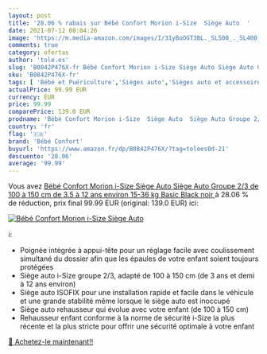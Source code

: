 ```yaml
---
layout: post
title: '28.06 % rabais sur Bébé Confort Morion i-Size  Siège Auto  '
date: 2021-07-12 08:04:26
image: 'https://m.media-amazon.com/images/I/31yBoOGT3BL._SL500_._SL400_.jpg'
comments: true
category: ofertas
author: 'tole.es'
slug: 'B0842P476X-fr Bébé Confort Morion i-Size Siège Auto Siège Auto Groupe...'
sku: 'B0842P476X-fr'
tags: [ 'Bébé et Puériculture','Sièges auto','Sièges auto et accessoires','bébé confort', ]
actualPrice: 99.99 EUR
currency: EUR
price: 99.99
comparePrice: 139.0 EUR
prodname: 'Bébé Confort Morion i-Size  Siège Auto  Siège Auto Groupe 2/3  de 100 à 150 cm  de 3.5 à 12 ans environ  15-36 kg  Basic Black  noir '
country: 'fr'
flag: '🇫🇷'
brand: 'Bébé Confort'
buyurl: 'https://www.amazon.fr/dp/B0842P476X/?tag=tolees0d-21'
descuento: '28.06'
average: '99.99'
---
```


Vous avez [Bébé Confort Morion i-Size  Siège Auto  Siège Auto Groupe 2/3  de 100 à 150 cm  de 3.5 à 12 ans environ  15-36 kg  Basic Black  noir ](https://www.amazon.fr/dp/B0842P476X/?tag=tolees0d-21)  à  28.06 % de réduction, prix final  99.99 EUR (original: 139.0 EUR) ici:

[![Bébé Confort Morion i-Size  Siège Auto  ](https://m.media-amazon.com/images/I/31yBoOGT3BL._SL500_._SL400_.jpg)](https://www.amazon.fr/dp/B0842P476X/?tag=tolees0d-21)

ℹ️:

- Poignée intégrée à appui-tête pour un réglage facile avec coulissement simultané du dossier afin que les épaules de votre enfant soient toujours protégées
- Siège auto i-Size groupe 2/3, adapté de 100 à 150 cm (de 3 ans et demi à 12 ans environ)
- Siège auto ISOFIX pour une installation rapide et facile dans le véhicule et une grande stabilité même lorsque le siège auto est inoccupé
- Siège auto rehausseur qui évolue avec votre enfant (de 100 à 150 cm)
- Rehausseur enfant conforme à la norme de sécurité i-Size la plus récente et la plus stricte pour offrir une sécurité optimale à votre enfant

[🛒 Achetez-le maintenant!!](https://www.amazon.fr/dp/B0842P476X/?tag=tolees0d-21)
